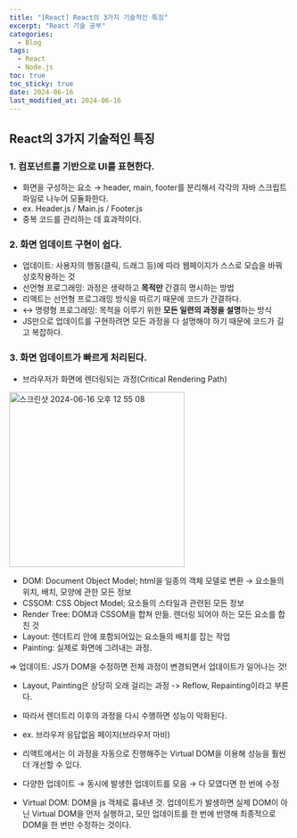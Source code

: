 ```yaml
---
title: "[React] React의 3가지 기술적인 특징"
excerpt: "React 기술 공부"
categories:
  - Blog
tags:
  - React
  - Node.js
toc: true
toc_sticky: true
date: 2024-06-16
last_modified_at: 2024-06-16
---
```


## React의 3가지 기술적인 특징

### 1. 컴포넌트를 기반으로 UI를 표현한다.

- 화면을 구성하는 요소 → header, main, footer를 분리해서 각각의 자바 스크립트 파일로 나누어 모듈화한다.
- ex. Header.js / Main.js / Footer.js
- 중복 코드를 관리하는 데 효과적이다.

### 2. 화면 업데이트 구현이 쉽다.

- 업데이트: 사용자의 행동(클릭, 드래그 등)에 따라 웹페이지가 스스로 모습을 바꿔 상호작용하는 것
- 선언형 프로그래밍: 과정은 생략하고 **목적만** 간결히 명시하는 방법
- 리액트는 선언형 프로그래밍 방식을 따르기 때문에 코드가 간결하다.
- ↔ 명령형 프로그래밍: 목적을 이루기 위한 **모든 일련의 과정을 설명**하는 방식
- JS만으로 업데이트를 구현하려면 모든 과정을 다 설명해야 하기 때문에 코드가 길고 복잡하다.

### 3. 화면 업데이트가 빠르게 처리된다.

- 브라우저가 화면에 렌더링되는 과정(Critical Rendering Path)
 <img width="314" alt="스크린샷 2024-06-16 오후 12 55 08" src="https://github.com/SejinPrk/SejinPrk.github.io/assets/150787016/05805588-107d-43aa-8091-05fc021f5f7e">

  
  - DOM: Document Object Model; html을 일종의 객체 모델로 변환 → 요소들의 위치, 배치, 모양에 관한 모든 정보
  - CSSOM: CSS Object Model; 요소들의 스타일과 관련된 모든 정보
  - Render Tree: DOM과 CSSOM을 합쳐 만듦. 렌더링 되어야 하는 모든 요소를 합친 것
  - Layout: 렌더트리 안에 포함되어있는 요소들의 배치를 잡는 작업
  - Painting: 실제로 화면에 그려내는 과정.

⇒ 업데이트: JS가 DOM을 수정하면 전체 과정이 변경되면서 업데이트가 일어나는 것!
- Layout, Painting은 상당히 오래 걸리는 과정 -> Reflow, Repainting이라고 부른다.
- 따라서 렌더트리 이후의 과정을 다시 수행하면 성능이 악화된다.
- ex. 브라우저 응답없음 페이지(브라우저 마비)

- 리액트에서는 이 과정을 자동으로 진행해주는 Virtual DOM을 이용해 성능을 훨씬 더 개선할 수 있다.
- 다양한 업데이트 → 동시에 발생한 업데이트를 모음 → 다 모였다면 한 번에 수정
- Virtual DOM: DOM을 js 객체로 흉내낸 것. 업데이트가 발생하면 실제 DOM이 아닌 Virtual DOM을 먼저 실행하고, 모인 업데이트를 한 번에 반영해 최종적으로 DOM을 한 번만 수정하는 것이다.
